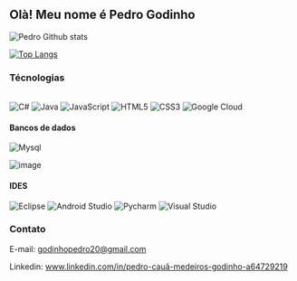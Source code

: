 
## Olà! Meu nome é Pedro Godinho 

![Pedro Github stats](https://github-readme-stats.vercel.app/api?username=Hackann17&theme=radical)

[![Top Langs](https://github-readme-stats.vercel.app/api/top-langs/?username=Hackann17&layout=compact)](https://github.com/anuraghazra/github-readme-stats)

### Técnologias 
<div><br/>
<img aling="center" alt="C#" src="https://img.shields.io/badge/C%23-239120?style=for-the-badge&logo=c-sharp&logoColor=white">
<img aling="center" alt="Java" src="https://img.shields.io/badge/Java-ED8B00?style=for-the-badge&logo=java&logoColor=white">
<img alt="JavaScript" src="https://img.shields.io/badge/JavaScript-F7DF1E?style=for-the-badge&logo=javascript&logoColor=black">
<img alt="HTML5" src="https://img.shields.io/badge/HTML5-E34F26?style=for-the-badge&logo=html5&logoColor=white">
<img alt="CSS3" src="https://img.shields.io/badge/CSS3-1572B6?style=for-the-badge&logo=css3&logoColor=white">
<img alt="Google Cloud" src="https://img.shields.io/badge/Google_Cloud-4285F4?style=for-the-badge&logo=google-cloud&logoColor=white">

#### Bancos de dados  

<img alt="Mysql" src="https://img.shields.io/badge/MySQL-005C84?style=for-the-badge&logo=mysql&logoColor=white">

![image](https://user-images.githubusercontent.com/90213469/215239720-0c9beb52-2781-4265-a88d-4b289ba115f1.png)

#### IDES

<img alt="Eclipse" src="https://img.shields.io/badge/Eclipse-2C2255?style=for-the-badge&logo=eclipse&logoColor=white">
 <img alt="Android Studio" src="https://img.shields.io/badge/Android_Studio-3DDC84?style=for-the-badge&logo=android-studio&logoColor=white">
  <img alt="Pycharm" src="https://img.shields.io/badge/PyCharm-000000.svg?&style=for-the-badge&logo=PyCharm&logoColor=white">
  <img alt="Visual Studio" src="https://img.shields.io/badge/Visual_Studio-5C2D91?style=for-the-badge&logo=visual%20studio&logoColor=white">
  
  ### Contato
E-mail: godinhopedro20@gmail.com

Linkedin: www.linkedin.com/in/pedro-cauã-medeiros-godinho-a64729219
